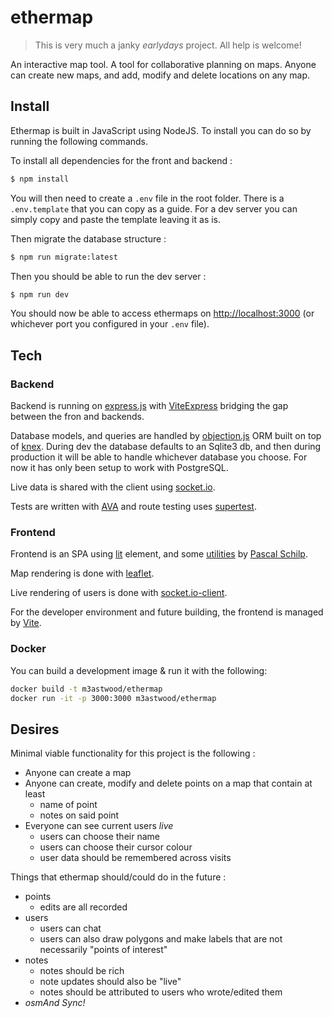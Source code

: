 # ethermap

> This is very much a janky _earlydays_ project. All help is welcome!

An interactive map tool. A tool for collaborative planning on maps. Anyone can create new maps, and add, modify and delete locations on any map.

## Install

Ethermap is built in JavaScript using NodeJS. To install you can do so by running the following commands.

To install all dependencies for the front and backend :
```sh
$ npm install
```
You will then need to create a `.env` file in the root folder. There is a `.env.template` that you can copy as a guide. For a dev server you can simply copy and paste the template leaving it as is.

Then migrate the database structure :
```sh
$ npm run migrate:latest
```

Then you should be able to run the dev server :
```sh
$ npm run dev
```

You should now be able to access ethermaps on [http://localhost:3000](http://localhost:3000/) (or whichever port you configured in your `.env` file).

## Tech

### Backend

Backend is running on [express.js](https://expressjs.com/) with [ViteExpress](https://github.com/szymmis/vite-express) bridging the gap between the fron and backends.

Database models, and queries are handled by [objection.js](https://vincit.github.io/objection.js/) ORM built on top of [knex](https://knexjs.org/). During dev the database defaults to an Sqlite3 db, and then during production it will be able to handle whichever database you choose. For now it has only been setup to work with PostgreSQL.

Live data is shared with the client using [socket.io](https://socket.io/).

Tests are written with [AVA](https://github.com/avajs/ava) and route testing uses [supertest](https://github.com/ladjs/supertest).

### Frontend

Frontend is an SPA using [lit](https://lit.dev/) element, and some [utilities](https://github.com/thepassle/app-tools) by [Pascal Schilp](https://github.com/thepassle).

Map rendering is done with [leaflet](https://leafletjs.com/).

Live rendering of users is done with [socket.io-client](https://socket.io/docs/v4/client-api/).

For the developer environment and future building, the frontend is managed by [Vite](https://vitejs.dev/).

### Docker

You can build a development image & run it with the following:

```sh
docker build -t m3astwood/ethermap
docker run -it -p 3000:3000 m3astwood/ethermap
```

## Desires

Minimal viable functionality for this project is the following :

- Anyone can create a map
- Anyone can create, modify and delete points on a map that contain at least
    - name of point
    - notes on said point
- Everyone can see current users _live_
    - users can choose their name
    - users can choose their cursor colour
    - user data should be remembered across visits

Things that ethermap should/could do in the future :

- points
    - edits are all recorded
- users
    - users can chat
    - users can also draw polygons and make labels that are not necessarily "points of interest"
- notes
    - notes should be rich
    - note updates should also be "live"
    - notes should be attributed to users who wrote/edited them
- _osmAnd Sync!_
